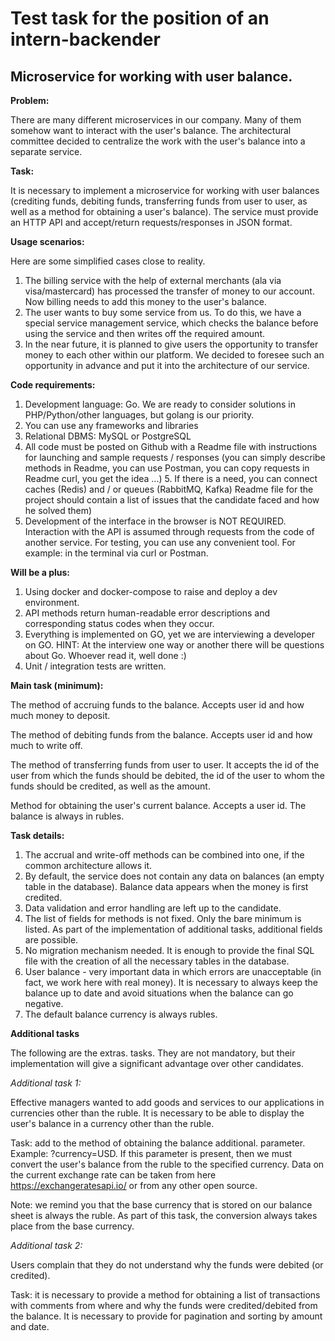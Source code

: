 # Test task for the position of an intern-backender 

## Microservice for working with user balance. 

**Problem:** 

There are many different microservices in our company. Many of them somehow want to interact with the user's balance. The architectural committee decided to centralize the work with the user's balance into a separate service. 

**Task:** 

It is necessary to implement a microservice for working with user balances (crediting funds, debiting funds, transferring funds from user to user, as well as a method for obtaining a user's balance). The service must provide an HTTP API and accept/return requests/responses in JSON format. 

**Usage scenarios:** 

Here are some simplified cases close to reality.
1. The billing service with the help of external merchants (ala via visa/mastercard) has processed the transfer of money to our account. Now billing needs to add this money to the user's balance. 
2. The user wants to buy some service from us. To do this, we have a special service management service, which checks the balance before using the service and then writes off the required amount. 
3. In the near future, it is planned to give users the opportunity to transfer money to each other within our platform. We decided to foresee such an opportunity in advance and put it into the architecture of our service. 

**Code requirements:** 

1. Development language: Go. We are ready to consider solutions in PHP/Python/other languages, but golang is our priority.
2. You can use any frameworks and libraries 
3. Relational DBMS: MySQL or PostgreSQL 
4. All code must be posted on Github with a Readme file with instructions for launching and sample requests / responses (you can simply describe methods in Readme, you can use Postman, you can copy requests in Readme curl, you get the idea ...) 5. If there is 
a 
need, you can connect caches (Redis) and / or queues (RabbitMQ, Kafka) Readme file for the project should contain a list of issues that the candidate faced and how he solved them)
7. Development of the interface in the browser is NOT REQUIRED. Interaction with the API is assumed through requests from the code of another service. For testing, you can use any convenient tool. For example: in the terminal via curl or Postman. 

**Will be a plus:** 

1. Using docker and docker-compose to raise and deploy a dev environment. 
2. API methods return human-readable error descriptions and corresponding status codes when they occur. 
3. Everything is implemented on GO, yet we are interviewing a developer on GO. HINT: At the interview one way or another there will be questions about Go. Whoever read it, well done :) 
4. Unit / integration tests are written. 

**Main task (minimum):**

The method of accruing funds to the balance. Accepts user id and how much money to deposit. 

The method of debiting funds from the balance. Accepts user id and how much to write off. 

The method of transferring funds from user to user. It accepts the id of the user from which the funds should be debited, the id of the user to whom the funds should be credited, as well as the amount. 

Method for obtaining the user's current balance. Accepts a user id. The balance is always in rubles. 

**Task details:** 

1. The accrual and write-off methods can be combined into one, if the common architecture allows it. 
2. By default, the service does not contain any data on balances (an empty table in the database). Balance data appears when the money is first credited.
3. Data validation and error handling are left up to the candidate. 
4. The list of fields for methods is not fixed. Only the bare minimum is listed. As part of the implementation of additional tasks, additional fields are possible. 
5. No migration mechanism needed. It is enough to provide the final SQL file with the creation of all the necessary tables in the database. 
6. User balance - very important data in which errors are unacceptable (in fact, we work here with real money). It is necessary to always keep the balance up to date and avoid situations when the balance can go negative. 
7. The default balance currency is always rubles. 

**Additional tasks**

The following are the extras. tasks. They are not mandatory, but their implementation will give a significant advantage over other candidates. 

*Additional task 1:* 

Effective managers wanted to add goods and services to our applications in currencies other than the ruble. It is necessary to be able to display the user's balance in a currency other than the ruble. 

Task: add to the method of obtaining the balance additional. parameter. Example: ?currency=USD. 
If this parameter is present, then we must convert the user's balance from the ruble to the specified currency. Data on the current exchange rate can be taken from here https://exchangeratesapi.io/ or from any other open source.

Note: we remind you that the base currency that is stored on our balance sheet is always the ruble. As part of this task, the conversion always takes place from the base currency. 

*Additional task 2:* 

Users complain that they do not understand why the funds were debited (or credited). 

Task: it is necessary to provide a method for obtaining a list of transactions with comments from where and why the funds were credited/debited from the balance. It is necessary to provide for pagination and sorting by amount and date.

